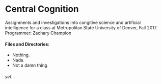 # Central Cognition
Assignments and investigations into congitive science and artificial intelligence for a class
at Metropolitan State University of Denver, Fall 2017.  
Programmer: Zachary Champion

#### Files and Directories:
* Nothing.
* Nada.
* Not a damn thing.  
###### yet...